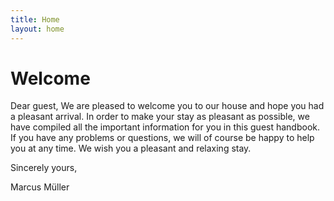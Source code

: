 ```yaml
---
title: Home
layout: home
---
```

# Welcome

Dear guest,
We are pleased to welcome you to our house and hope you had a pleasant arrival.
In order to make your stay as pleasant as possible, we have compiled all the important information for you in this guest handbook.
If you have any problems or questions, we will of course be happy to help you at any time. We wish you a pleasant and relaxing stay.




Sincerely yours,

Marcus Müller
